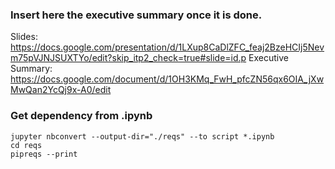 ### Insert here the executive summary once it is done.

Slides: https://docs.google.com/presentation/d/1LXup8CaDlZFC_feaj2BzeHCIj5Nevm75pVJNJSUXTYo/edit?skip_itp2_check=true#slide=id.p
Executive Summary: https://docs.google.com/document/d/1OH3KMq_FwH_pfcZN56qx6OIA_jXwMwQan2YcQj9x-A0/edit

### Get dependency from .ipynb
```
jupyter nbconvert --output-dir="./reqs" --to script *.ipynb
cd reqs
pipreqs --print
```
